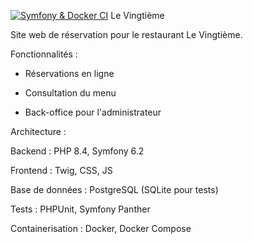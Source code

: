 [![Symfony & Docker CI](https://github.com/salaahl/restaurant_website_by_symfony/actions/workflows/docker-image.yml/badge.svg)](https://github.com/salaahl/restaurant_website_by_symfony/actions/workflows/docker-image.yml)
Le Vingtième

Site web de réservation pour le restaurant Le Vingtième.


Fonctionnalités :

- Réservations en ligne

- Consultation du menu

- Back-office pour l'administrateur


Architecture :

Backend : PHP 8.4, Symfony 6.2

Frontend : Twig, CSS, JS

Base de données : PostgreSQL (SQLite pour tests)

Tests : PHPUnit, Symfony Panther

Containerisation : Docker, Docker Compose
